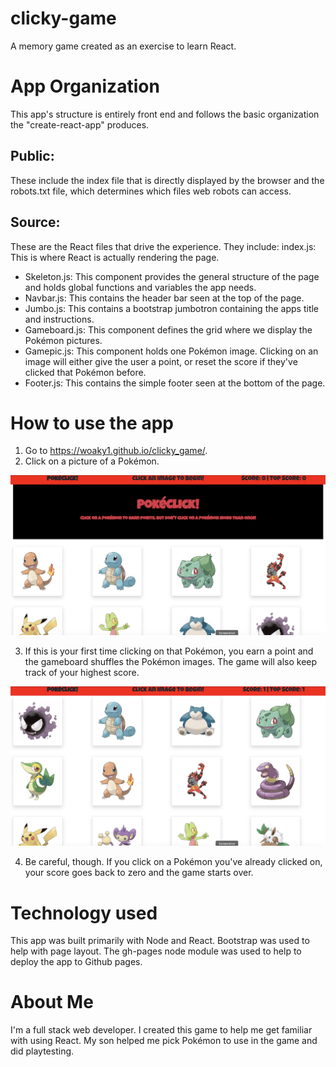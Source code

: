 # clicky-game
A memory game created as an exercise to learn React.

# App Organization
This app's structure is entirely front end and follows the basic organization the "create-react-app" produces.
## **Public:** 
These include the index file that is directly displayed by the browser and the robots.txt file, which determines which files web robots can access.

## **Source:** 
These are the React files that drive the experience. They include: 
index.js: This is where React is actually rendering the page.
* Skeleton.js: This component provides the general structure of the page and holds global functions and variables the app needs.
* Navbar.js: This contains the header bar seen at the top of the page.
* Jumbo.js: This contains a bootstrap jumbotron containing the apps title and instructions.
* Gameboard.js: This component defines the grid where we display the Pok&#233;mon pictures.
* Gamepic.js: This component holds one Pok&#233;mon image. Clicking on an image will either give the user a point, or reset the score if they've clicked that Pok&#233;mon before.
* Footer.js: This contains the simple footer seen at the bottom of the page.


# How to use the app
1. Go to https://woaky1.github.io/clicky_game/.
2. Click on a picture of a Pok&#233;mon.
<img src="images/mainScreen.png" alt="Clicky game main screen"/>


3. If this is your first time clicking on that Pok&#233;mon, you earn a point and the gameboard shuffles the Pok&#233;mon images. The game will also keep track of your highest score.
<img src="images/pointScored.png" alt="Main screen after point is scored"/>

4. Be careful, though. If you click on a Pok&#233;mon you've already clicked on, your score goes back to zero and the game starts over.

# Technology used
This app was built primarily with Node and React. Bootstrap was used to help with page layout. The gh-pages node module was used to help to deploy the app to Github pages.

# About Me
I'm a full stack web developer. I created this game to help me get familiar with using React. My son helped me pick Pok&#233;mon to use in the game and did playtesting.
